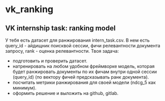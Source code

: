 # vk_ranking
## VK internship task: ranking model

У тебя есть датасет для ранжирования intern_task.csv.
В нем есть query_id - айдищник поисквой сессии, фичи релевантности документа запросу, rank - оценка релевантности.
Твоя задача:
- подготовить и проверить датасет.
- натренировать на любом удобном фреймворке модель, которая будет ранжировать документы по их фичам внутри одной сессии (query_id) (по вектору фичей предсказывать ранк документа).
- посчитать метрики ранжирования для своей модели (ndcg_5 как минимум).
- оформить решение и выложить на github, gitlab.
